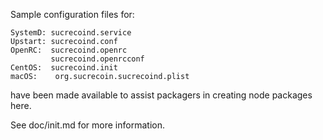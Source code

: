 Sample configuration files for:
```
SystemD: sucrecoind.service
Upstart: sucrecoind.conf
OpenRC:  sucrecoind.openrc
         sucrecoind.openrcconf
CentOS:  sucrecoind.init
macOS:    org.sucrecoin.sucrecoind.plist
```
have been made available to assist packagers in creating node packages here.

See doc/init.md for more information.
